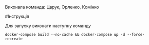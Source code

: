 Виконала команда: Царук, Орленко, Комінко

#Інструкція

Для запуску виконати наступну команду

```bach
docker-compose build --no-cache && docker-compose up -d --force-recreate
```
